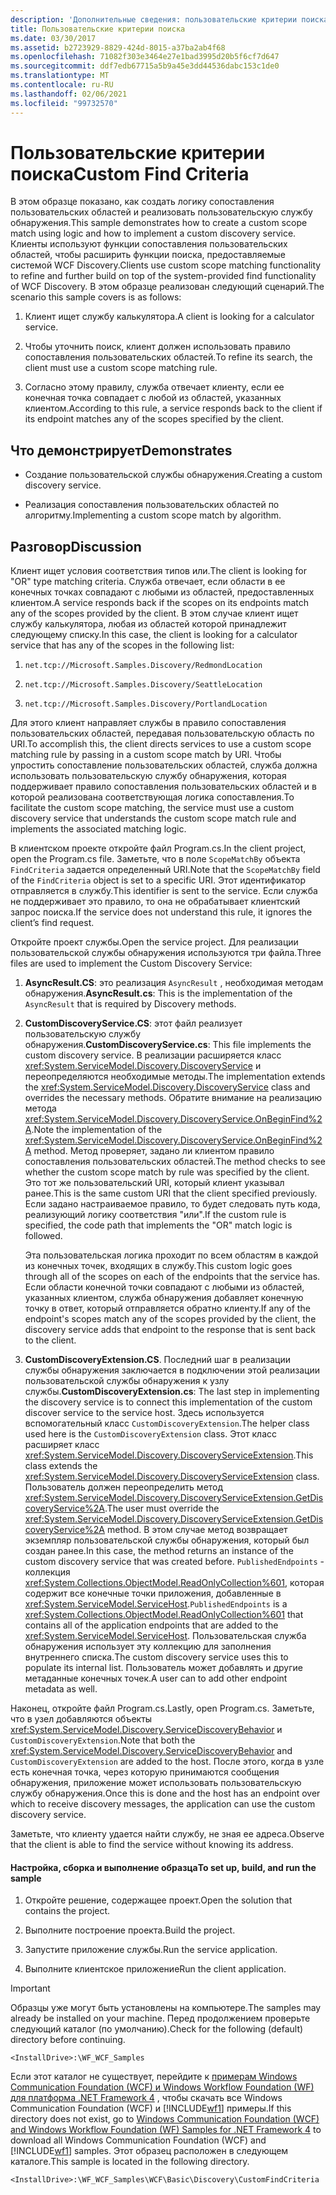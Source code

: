 ```yaml
---
description: 'Дополнительные сведения: пользовательские критерии поиска'
title: Пользовательские критерии поиска
ms.date: 03/30/2017
ms.assetid: b2723929-8829-424d-8015-a37ba2ab4f68
ms.openlocfilehash: 71082f303e3464e27e1bad3995d20b5f6cf7d647
ms.sourcegitcommit: ddf7edb67715a5b9a45e3dd44536dabc153c1de0
ms.translationtype: MT
ms.contentlocale: ru-RU
ms.lasthandoff: 02/06/2021
ms.locfileid: "99732570"
---
```

# <a name="custom-find-criteria"></a><span data-ttu-id="0ca44-103">Пользовательские критерии поиска</span><span class="sxs-lookup"><span data-stu-id="0ca44-103">Custom Find Criteria</span></span>

<span data-ttu-id="0ca44-104">В этом образце показано, как создать логику сопоставления пользовательских областей и реализовать пользовательскую службу обнаружения.</span><span class="sxs-lookup"><span data-stu-id="0ca44-104">This sample demonstrates how to create a custom scope match using logic and how to implement a custom discovery service.</span></span> <span data-ttu-id="0ca44-105">Клиенты используют функции сопоставления пользовательских областей, чтобы расширить функции поиска, предоставляемые системой WCF Discovery.</span><span class="sxs-lookup"><span data-stu-id="0ca44-105">Clients use custom scope matching functionality to refine and further build on top of the system-provided find functionality of WCF Discovery.</span></span> <span data-ttu-id="0ca44-106">В этом образце реализован следующий сценарий.</span><span class="sxs-lookup"><span data-stu-id="0ca44-106">The scenario this sample covers is as follows:</span></span>  
  
1. <span data-ttu-id="0ca44-107">Клиент ищет службу калькулятора.</span><span class="sxs-lookup"><span data-stu-id="0ca44-107">A client is looking for a calculator service.</span></span>  
  
2. <span data-ttu-id="0ca44-108">Чтобы уточнить поиск, клиент должен использовать правило сопоставления пользовательских областей.</span><span class="sxs-lookup"><span data-stu-id="0ca44-108">To refine its search, the client must use a custom scope matching rule.</span></span>  
  
3. <span data-ttu-id="0ca44-109">Согласно этому правилу, служба отвечает клиенту, если ее конечная точка совпадает с любой из областей, указанных клиентом.</span><span class="sxs-lookup"><span data-stu-id="0ca44-109">According to this rule, a service responds back to the client if its endpoint matches any of the scopes specified by the client.</span></span>  
  
## <a name="demonstrates"></a><span data-ttu-id="0ca44-110">Что демонстрирует</span><span class="sxs-lookup"><span data-stu-id="0ca44-110">Demonstrates</span></span>  
  
- <span data-ttu-id="0ca44-111">Создание пользовательской службы обнаружения.</span><span class="sxs-lookup"><span data-stu-id="0ca44-111">Creating a custom discovery service.</span></span>  
  
- <span data-ttu-id="0ca44-112">Реализация сопоставления пользовательских областей по алгоритму.</span><span class="sxs-lookup"><span data-stu-id="0ca44-112">Implementing a custom scope match by algorithm.</span></span>  
  
## <a name="discussion"></a><span data-ttu-id="0ca44-113">Разговор</span><span class="sxs-lookup"><span data-stu-id="0ca44-113">Discussion</span></span>  

 <span data-ttu-id="0ca44-114">Клиент ищет условия соответствия типов или.</span><span class="sxs-lookup"><span data-stu-id="0ca44-114">The client is looking for "OR" type matching criteria.</span></span> <span data-ttu-id="0ca44-115">Служба отвечает, если области в ее конечных точках совпадают с любыми из областей, предоставленных клиентом.</span><span class="sxs-lookup"><span data-stu-id="0ca44-115">A service responds back if the scopes on its endpoints match any of the scopes provided by the client.</span></span> <span data-ttu-id="0ca44-116">В этом случае клиент ищет службу калькулятора, любая из областей которой принадлежит следующему списку.</span><span class="sxs-lookup"><span data-stu-id="0ca44-116">In this case, the client is looking for a calculator service that has any of the scopes in the following list:</span></span>  
  
1. `net.tcp://Microsoft.Samples.Discovery/RedmondLocation`  
  
2. `net.tcp://Microsoft.Samples.Discovery/SeattleLocation`  
  
3. `net.tcp://Microsoft.Samples.Discovery/PortlandLocation`  
  
 <span data-ttu-id="0ca44-117">Для этого клиент направляет службы в правило сопоставления пользовательских областей, передавая пользовательскую область по URI.</span><span class="sxs-lookup"><span data-stu-id="0ca44-117">To accomplish this, the client directs services to use a custom scope matching rule by passing in a custom scope match by URI.</span></span> <span data-ttu-id="0ca44-118">Чтобы упростить сопоставление пользовательских областей, служба должна использовать пользовательскую службу обнаружения, которая поддерживает правило сопоставления пользовательских областей и в которой реализована соответствующая логика сопоставления.</span><span class="sxs-lookup"><span data-stu-id="0ca44-118">To facilitate the custom scope matching, the service must use a custom discovery service that understands the custom scope match rule and implements the associated matching logic.</span></span>  
  
 <span data-ttu-id="0ca44-119">В клиентском проекте откройте файл Program.cs.</span><span class="sxs-lookup"><span data-stu-id="0ca44-119">In the client project, open the Program.cs file.</span></span> <span data-ttu-id="0ca44-120">Заметьте, что в поле `ScopeMatchBy` объекта `FindCriteria` задается определенный URI.</span><span class="sxs-lookup"><span data-stu-id="0ca44-120">Note that the `ScopeMatchBy` field of the `FindCriteria` object is set to a specific URI.</span></span> <span data-ttu-id="0ca44-121">Этот идентификатор отправляется в службу.</span><span class="sxs-lookup"><span data-stu-id="0ca44-121">This identifier is sent to the service.</span></span> <span data-ttu-id="0ca44-122">Если служба не поддерживает это правило, то она не обрабатывает клиентский запрос поиска.</span><span class="sxs-lookup"><span data-stu-id="0ca44-122">If the service does not understand this rule, it ignores the client’s find request.</span></span>  
  
 <span data-ttu-id="0ca44-123">Откройте проект службы.</span><span class="sxs-lookup"><span data-stu-id="0ca44-123">Open the service project.</span></span> <span data-ttu-id="0ca44-124">Для реализации пользовательской службы обнаружения используются три файла.</span><span class="sxs-lookup"><span data-stu-id="0ca44-124">Three files are used to implement the Custom Discovery Service:</span></span>  
  
1. <span data-ttu-id="0ca44-125">**AsyncResult.CS**: это реализация `AsyncResult` , необходимая методам обнаружения.</span><span class="sxs-lookup"><span data-stu-id="0ca44-125">**AsyncResult.cs**: This is the implementation of the `AsyncResult` that is required by Discovery methods.</span></span>  
  
2. <span data-ttu-id="0ca44-126">**CustomDiscoveryService.CS**: этот файл реализует пользовательскую службу обнаружения.</span><span class="sxs-lookup"><span data-stu-id="0ca44-126">**CustomDiscoveryService.cs**: This file implements the custom discovery service.</span></span> <span data-ttu-id="0ca44-127">В реализации расширяется класс <xref:System.ServiceModel.Discovery.DiscoveryService> и переопределяются необходимые методы.</span><span class="sxs-lookup"><span data-stu-id="0ca44-127">The implementation extends the <xref:System.ServiceModel.Discovery.DiscoveryService> class and overrides the necessary methods.</span></span> <span data-ttu-id="0ca44-128">Обратите внимание на реализацию метода <xref:System.ServiceModel.Discovery.DiscoveryService.OnBeginFind%2A>.</span><span class="sxs-lookup"><span data-stu-id="0ca44-128">Note the implementation of the <xref:System.ServiceModel.Discovery.DiscoveryService.OnBeginFind%2A> method.</span></span> <span data-ttu-id="0ca44-129">Метод проверяет, задано ли клиентом правило сопоставления пользовательских областей.</span><span class="sxs-lookup"><span data-stu-id="0ca44-129">The method checks to see whether the custom scope match by rule was specified by the client.</span></span> <span data-ttu-id="0ca44-130">Это тот же пользовательский URI, который клиент указывал ранее.</span><span class="sxs-lookup"><span data-stu-id="0ca44-130">This is the same custom URI that the client specified previously.</span></span> <span data-ttu-id="0ca44-131">Если задано настраиваемое правило, то будет следовать путь кода, реализующий логику соответствия "или".</span><span class="sxs-lookup"><span data-stu-id="0ca44-131">If the custom rule is specified, the code path that implements the "OR" match logic is followed.</span></span>  
  
     <span data-ttu-id="0ca44-132">Эта пользовательская логика проходит по всем областям в каждой из конечных точек, входящих в службу.</span><span class="sxs-lookup"><span data-stu-id="0ca44-132">This custom logic goes through all of the scopes on each of the endpoints that the service has.</span></span> <span data-ttu-id="0ca44-133">Если области конечной точки совпадают с любыми из областей, указанных клиентом, служба обнаружения добавляет конечную точку в ответ, который отправляется обратно клиенту.</span><span class="sxs-lookup"><span data-stu-id="0ca44-133">If any of the endpoint's scopes match any of the scopes provided by the client, the discovery service adds that endpoint to the response that is sent back to the client.</span></span>  
  
3. <span data-ttu-id="0ca44-134">**CustomDiscoveryExtension.CS**. Последний шаг в реализации службы обнаружения заключается в подключении этой реализации пользовательской службы обнаружения к узлу службы.</span><span class="sxs-lookup"><span data-stu-id="0ca44-134">**CustomDiscoveryExtension.cs**: The last step in implementing the discovery service is to connect this implementation of the custom discover service to the service host.</span></span> <span data-ttu-id="0ca44-135">Здесь используется вспомогательный класс `CustomDiscoveryExtension`.</span><span class="sxs-lookup"><span data-stu-id="0ca44-135">The helper class used here is the `CustomDiscoveryExtension` class.</span></span> <span data-ttu-id="0ca44-136">Этот класс расширяет класс <xref:System.ServiceModel.Discovery.DiscoveryServiceExtension>.</span><span class="sxs-lookup"><span data-stu-id="0ca44-136">This class extends the <xref:System.ServiceModel.Discovery.DiscoveryServiceExtension> class.</span></span> <span data-ttu-id="0ca44-137">Пользователь должен переопределить метод <xref:System.ServiceModel.Discovery.DiscoveryServiceExtension.GetDiscoveryService%2A>.</span><span class="sxs-lookup"><span data-stu-id="0ca44-137">The user must override the <xref:System.ServiceModel.Discovery.DiscoveryServiceExtension.GetDiscoveryService%2A> method.</span></span> <span data-ttu-id="0ca44-138">В этом случае метод возвращает экземпляр пользовательской службы обнаружения, который был создан ранее.</span><span class="sxs-lookup"><span data-stu-id="0ca44-138">In this case, the method returns an instance of the custom discovery service that was created before.</span></span> <span data-ttu-id="0ca44-139">`PublishedEndpoints` - коллекция <xref:System.Collections.ObjectModel.ReadOnlyCollection%601>, которая содержит все конечные точки приложения, добавленные в <xref:System.ServiceModel.ServiceHost>.</span><span class="sxs-lookup"><span data-stu-id="0ca44-139">`PublishedEndpoints` is a <xref:System.Collections.ObjectModel.ReadOnlyCollection%601> that contains all of the application endpoints that are added to the <xref:System.ServiceModel.ServiceHost>.</span></span> <span data-ttu-id="0ca44-140">Пользовательская служба обнаружения использует эту коллекцию для заполнения внутреннего списка.</span><span class="sxs-lookup"><span data-stu-id="0ca44-140">The custom discovery service uses this to populate its internal list.</span></span> <span data-ttu-id="0ca44-141">Пользователь может добавлять и другие метаданные конечных точек.</span><span class="sxs-lookup"><span data-stu-id="0ca44-141">A user can to add other endpoint metadata as well.</span></span>  
  
 <span data-ttu-id="0ca44-142">Наконец, откройте файл Program.cs.</span><span class="sxs-lookup"><span data-stu-id="0ca44-142">Lastly, open Program.cs.</span></span> <span data-ttu-id="0ca44-143">Заметьте, что в узел добавляются объекты <xref:System.ServiceModel.Discovery.ServiceDiscoveryBehavior> и `CustomDiscoveryExtension`.</span><span class="sxs-lookup"><span data-stu-id="0ca44-143">Note that both the <xref:System.ServiceModel.Discovery.ServiceDiscoveryBehavior> and `CustomDiscoveryExtension` are added to the host.</span></span> <span data-ttu-id="0ca44-144">После этого, когда в узле есть конечная точка, через которую принимаются сообщения обнаружения, приложение может использовать пользовательскую службу обнаружения.</span><span class="sxs-lookup"><span data-stu-id="0ca44-144">Once this is done and the host has an endpoint over which to receive discovery messages, the application can use the custom discovery service.</span></span>  
  
 <span data-ttu-id="0ca44-145">Заметьте, что клиенту удается найти службу, не зная ее адреса.</span><span class="sxs-lookup"><span data-stu-id="0ca44-145">Observe that the client is able to find the service without knowing its address.</span></span>  
  
#### <a name="to-set-up-build-and-run-the-sample"></a><span data-ttu-id="0ca44-146">Настройка, сборка и выполнение образца</span><span class="sxs-lookup"><span data-stu-id="0ca44-146">To set up, build, and run the sample</span></span>  
  
1. <span data-ttu-id="0ca44-147">Откройте решение, содержащее проект.</span><span class="sxs-lookup"><span data-stu-id="0ca44-147">Open the solution that contains the project.</span></span>  
  
2. <span data-ttu-id="0ca44-148">Выполните построение проекта.</span><span class="sxs-lookup"><span data-stu-id="0ca44-148">Build the project.</span></span>  
  
3. <span data-ttu-id="0ca44-149">Запустите приложение службы.</span><span class="sxs-lookup"><span data-stu-id="0ca44-149">Run the service application.</span></span>  
  
4. <span data-ttu-id="0ca44-150">Выполните клиентское приложение</span><span class="sxs-lookup"><span data-stu-id="0ca44-150">Run the client application.</span></span>  
  
> [!IMPORTANT]
> <span data-ttu-id="0ca44-151">Образцы уже могут быть установлены на компьютере.</span><span class="sxs-lookup"><span data-stu-id="0ca44-151">The samples may already be installed on your machine.</span></span> <span data-ttu-id="0ca44-152">Перед продолжением проверьте следующий каталог (по умолчанию).</span><span class="sxs-lookup"><span data-stu-id="0ca44-152">Check for the following (default) directory before continuing.</span></span>  
>
> `<InstallDrive>:\WF_WCF_Samples`  
>
> <span data-ttu-id="0ca44-153">Если этот каталог не существует, перейдите к [примерам Windows Communication Foundation (WCF) и Windows Workflow Foundation (WF) для платформа .NET Framework 4](https://www.microsoft.com/download/details.aspx?id=21459) , чтобы скачать все Windows Communication Foundation (WCF) и [!INCLUDE[wf1](../../../../includes/wf1-md.md)] примеры.</span><span class="sxs-lookup"><span data-stu-id="0ca44-153">If this directory does not exist, go to [Windows Communication Foundation (WCF) and Windows Workflow Foundation (WF) Samples for .NET Framework 4](https://www.microsoft.com/download/details.aspx?id=21459) to download all Windows Communication Foundation (WCF) and [!INCLUDE[wf1](../../../../includes/wf1-md.md)] samples.</span></span> <span data-ttu-id="0ca44-154">Этот образец расположен в следующем каталоге.</span><span class="sxs-lookup"><span data-stu-id="0ca44-154">This sample is located in the following directory.</span></span>  
>
> `<InstallDrive>:\WF_WCF_Samples\WCF\Basic\Discovery\CustomFindCriteria`
